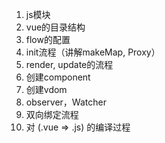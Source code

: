 1. js模块
2. vue的目录结构
3. flow的配置
4. init流程（讲解makeMap, Proxy）
5. render, update的流程
6. 创建component
7. 创建vdom
8. observer，Watcher
9. 双向绑定流程
10. 对 (.vue => .js) 的编译过程
<!-- 3. vue的构建, rollup和webpack的区别
3. 讲解test/e2e/目录下的几个单元测试样例
3. 运行时和vue.js的区别
4. vue的生命周期
5. vue的属性源码
6. 组件的加载
7. 自定义插件的接口，用ant-design做样例 -->
